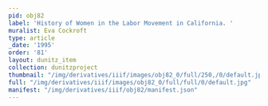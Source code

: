 ```yaml
---
pid: obj82
label: 'History of Women in the Labor Movement in California. '
muralist: Eva Cockroft
type: article
_date: '1995'
order: '81'
layout: dunitz_item
collection: dunitzproject
thumbnail: "/img/derivatives/iiif/images/obj82_0/full/250,/0/default.jpg"
full: "/img/derivatives/iiif/images/obj82_0/full/full/0/default.jpg"
manifest: "/img/derivatives/iiif/obj82/manifest.json"
---
```

